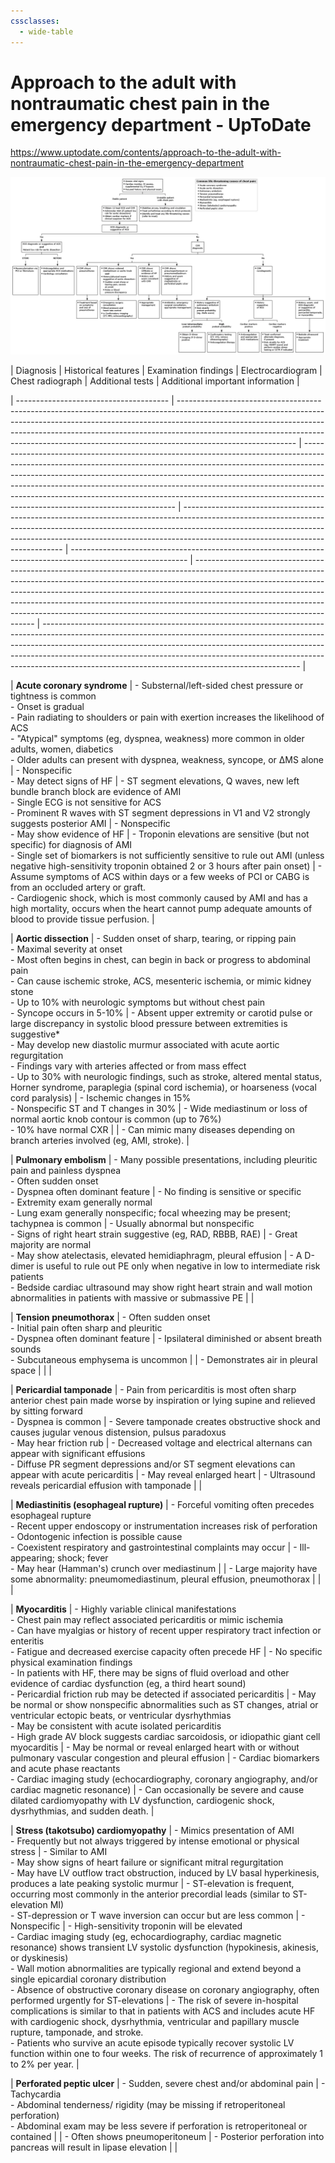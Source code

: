 ```yaml
---
cssclasses:
  - wide-table
---
```

# Approach to the adult with nontraumatic chest pain in the emergency department - UpToDate
  
https://www.uptodate.com/contents/approach-to-the-adult-with-nontraumatic-chest-pain-in-the-emergency-department
  

  
![Tiếp cận ĐAU NGỰC ở cấp cứu-20240602192656294.webp](../200%20FILES/201%20Image/Ti%E1%BA%BFp%20c%E1%BA%ADn%20%C4%90AU%20NG%E1%BB%B0C%20%E1%BB%9F%20c%E1%BA%A5p%20c%E1%BB%A9u-20240602192656294.webp)
  

  

  
| Diagnosis                              | Historical features                                                                                                                                                                                                                                                                                                                                   | Examination findings                                                                                                                                                                                                                                                                                                                                                                                                                                 | Electrocardiogram                                                                                                                                                                                                                                                                          | Chest radiograph                                                                                            | Additional tests                                                                                                                                                                                                                                                                                                                                                                                                                             | Additional important information                                                                                                                                                                                                                                                                                                                                                         |
  
| -------------------------------------- | ----------------------------------------------------------------------------------------------------------------------------------------------------------------------------------------------------------------------------------------------------------------------------------------------------------------------------------------------------- | ---------------------------------------------------------------------------------------------------------------------------------------------------------------------------------------------------------------------------------------------------------------------------------------------------------------------------------------------------------------------------------------------------------------------------------------------------- | ------------------------------------------------------------------------------------------------------------------------------------------------------------------------------------------------------------------------------------------------------------------------------------------ | ----------------------------------------------------------------------------------------------------------- | -------------------------------------------------------------------------------------------------------------------------------------------------------------------------------------------------------------------------------------------------------------------------------------------------------------------------------------------------------------------------------------------------------------------------------------------- | ---------------------------------------------------------------------------------------------------------------------------------------------------------------------------------------------------------------------------------------------------------------------------------------------------------------------------------------------------------------------------------------- |
  
| **Acute coronary syndrome**            | - Substernal/left-sided chest pressure or tightness is common<br>- Onset is gradual<br>- Pain radiating to shoulders or pain with exertion increases the likelihood of ACS<br>- "Atypical" symptoms (eg, dyspnea, weakness) more common in older adults, women, diabetics<br>- Older adults can present with dyspnea, weakness, syncope, or ΔMS alone | - Nonspecific<br>- May detect signs of HF                                                                                                                                                                                                                                                                                                                                                                                                            | - ST segment elevations, Q waves, new left bundle branch block are evidence of AMI<br>- Single ECG is not sensitive for ACS<br>- Prominent R waves with ST segment depressions in V1 and V2 strongly suggests posterior AMI                                                                | - Nonspecific<br>- May show evidence of HF                                                                  | - Troponin elevations are sensitive (but not specific) for diagnosis of AMI<br>- Single set of biomarkers is not sufficiently sensitive to rule out AMI (unless negative high-sensitivity troponin obtained 2 or 3 hours after pain onset)                                                                                                                                                                                                   | - Assume symptoms of ACS within days or a few weeks of PCI or CABG is from an occluded artery or graft.<br>- Cardiogenic shock, which is most commonly caused by AMI and has a high mortality, occurs when the heart cannot pump adequate amounts of blood to provide tissue perfusion.                                                                                                  |
  
| **Aortic dissection**                  | - Sudden onset of sharp, tearing, or ripping pain<br>- Maximal severity at onset<br>- Most often begins in chest, can begin in back or progress to abdominal pain<br>- Can cause ischemic stroke, ACS, mesenteric ischemia, or mimic kidney stone<br>- Up to 10% with neurologic symptoms but without chest pain<br>- Syncope occurs in 5-10%         | - Absent upper extremity or carotid pulse or large discrepancy in systolic blood pressure between extremities is suggestive*<br>- May develop new diastolic murmur associated with acute aortic regurgitation<br>- Findings vary with arteries affected or from mass effect<br>- Up to 30% with neurologic findings, such as stroke, altered mental status, Horner syndrome, paraplegia (spinal cord ischemia), or hoarseness (vocal cord paralysis) | - Ischemic changes in 15%<br>- Nonspecific ST and T changes in 30%                                                                                                                                                                                                                         | - Wide mediastinum or loss of normal aortic knob contour is common (up to 76%)<br>- 10% have normal CXR     |                                                                                                                                                                                                                                                                                                                                                                                                                                              | - Can mimic many diseases depending on branch arteries involved (eg, AMI, stroke).                                                                                                                                                                                                                                                                                                       |
  
| **Pulmonary embolism**                 | - Many possible presentations, including pleuritic pain and painless dyspnea<br>- Often sudden onset<br>- Dyspnea often dominant feature                                                                                                                                                                                                              | - No finding is sensitive or specific<br>- Extremity exam generally normal<br>- Lung exam generally nonspecific; focal wheezing may be present; tachypnea is common                                                                                                                                                                                                                                                                                  | - Usually abnormal but nonspecific<br>- Signs of right heart strain suggestive (eg, RAD, RBBB, RAE)                                                                                                                                                                                        | - Great majority are normal<br>- May show atelectasis, elevated hemidiaphragm, pleural effusion             | - A D-dimer is useful to rule out PE only when negative in low to intermediate risk patients<br>- Bedside cardiac ultrasound may show right heart strain and wall motion abnormalities in patients with massive or submassive PE                                                                                                                                                                                                             |                                                                                                                                                                                                                                                                                                                                                                                          |
  
| **Tension pneumothorax**               | - Often sudden onset<br>- Initial pain often sharp and pleuritic<br>- Dyspnea often dominant feature                                                                                                                                                                                                                                                  | - Ipsilateral diminished or absent breath sounds<br>- Subcutaneous emphysema is uncommon                                                                                                                                                                                                                                                                                                                                                             |                                                                                                                                                                                                                                                                                            | - Demonstrates air in pleural space                                                                         |                                                                                                                                                                                                                                                                                                                                                                                                                                              |                                                                                                                                                                                                                                                                                                                                                                                          |
  
| **Pericardial tamponade**              | - Pain from pericarditis is most often sharp anterior chest pain made worse by inspiration or lying supine and relieved by sitting forward<br>- Dyspnea is common                                                                                                                                                                                     | - Severe tamponade creates obstructive shock and causes jugular venous distension, pulsus paradoxus<br>- May hear friction rub                                                                                                                                                                                                                                                                                                                       | - Decreased voltage and electrical alternans can appear with significant effusions<br>- Diffuse PR segment depressions and/or ST segment elevations can appear with acute pericarditis                                                                                                     | - May reveal enlarged heart                                                                                 | - Ultrasound reveals pericardial effusion with tamponade                                                                                                                                                                                                                                                                                                                                                                                     |                                                                                                                                                                                                                                                                                                                                                                                          |
  
| **Mediastinitis (esophageal rupture)** | - Forceful vomiting often precedes esophageal rupture<br>- Recent upper endoscopy or instrumentation increases risk of perforation<br>- Odontogenic infection is possible cause<br>- Coexistent respiratory and gastrointestinal complaints may occur                                                                                                 | - Ill-appearing; shock; fever<br>- May hear (Hamman's) crunch over mediastinum                                                                                                                                                                                                                                                                                                                                                                       |                                                                                                                                                                                                                                                                                            | - Large majority have some abnormality: pneumomediastinum, pleural effusion, pneumothorax                   |                                                                                                                                                                                                                                                                                                                                                                                                                                              |                                                                                                                                                                                                                                                                                                                                                                                          |
  
| **Myocarditis**                        | - Highly variable clinical manifestations<br>- Chest pain may reflect associated pericarditis or mimic ischemia<br>- Can have myalgias or history of recent upper respiratory tract infection or enteritis<br>- Fatigue and decreased exercise capacity often precede HF                                                                              | - No specific physical examination findings<br>- In patients with HF, there may be signs of fluid overload and other evidence of cardiac dysfunction (eg, a third heart sound)<br>- Pericardial friction rub may be detected if associated pericarditis                                                                                                                                                                                              | - May be normal or show nonspecific abnormalities such as ST changes, atrial or ventricular ectopic beats, or ventricular dysrhythmias<br>- May be consistent with acute isolated pericarditis<br>- High grade AV block suggests cardiac sarcoidosis, or idiopathic giant cell myocarditis | - May be normal or reveal enlarged heart with or without pulmonary vascular congestion and pleural effusion | - Cardiac biomarkers and acute phase reactants<br>- Cardiac imaging study (echocardiography, coronary angiography, and/or cardiac magnetic resonance)                                                                                                                                                                                                                                                                                        | - Can occasionally be severe and cause dilated cardiomyopathy with LV dysfunction, cardiogenic shock, dysrhythmias, and sudden death.                                                                                                                                                                                                                                                    |
  
| **Stress (takotsubo) cardiomyopathy**  | - Mimics presentation of AMI<br>- Frequently but not always triggered by intense emotional or physical stress                                                                                                                                                                                                                                         | - Similar to AMI<br>- May show signs of heart failure or significant mitral regurgitation<br>- May have LV outflow tract obstruction, induced by LV basal hyperkinesis, produces a late peaking systolic murmur                                                                                                                                                                                                                                      | - ST-elevation is frequent, occurring most commonly in the anterior precordial leads (similar to ST-elevation MI)<br>- ST-depression or T wave inversion can occur but are less common                                                                                                     | - Nonspecific                                                                                               | - High-sensitivity troponin will be elevated<br>- Cardiac imaging study (eg, echocardiography, cardiac magnetic resonance) shows transient LV systolic dysfunction (hypokinesis, akinesis, or dyskinesis)<br>- Wall motion abnormalities are typically regional and extend beyond a single epicardial coronary distribution<br>- Absence of obstructive coronary disease on coronary angiography, often performed urgently for ST-elevations | - The risk of severe in-hospital complications is similar to that in patients with ACS and includes acute HF with cardiogenic shock, dysrhythmia, ventricular and papillary muscle rupture, tamponade, and stroke.<br>- Patients who survive an acute episode typically recover systolic LV function within one to four weeks. The risk of recurrence of approximately 1 to 2% per year. |
  
| **Perforated peptic ulcer**            | - Sudden, severe chest and/or abdominal pain                                                                                                                                                                                                                                                                                                          | - Tachycardia<br>- Abdominal tenderness/ rigidity (may be missing if retroperitoneal perforation)<br>- Abdominal exam may be less severe if perforation is retroperitoneal or contained                                                                                                                                                                                                                                                              |                                                                                                                                                                                                                                                                                            | - Often shows pneumoperitoneum                                                                              | - Posterior perforation into pancreas will result in lipase elevation                                                                                                                                                                                                                                                                                                                                                                        |                                                                                                                                                                                                                                                                                                                                                                                          |
  

  
